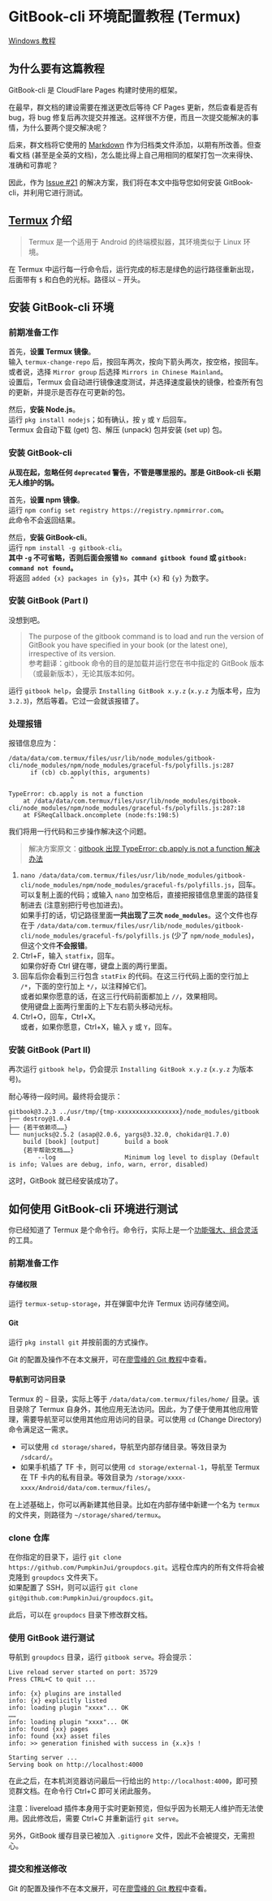 # GitBook-cli 环境配置教程 (Termux)

[Windows 教程](gitbook_windows.md)

## 为什么要有这篇教程

GitBook-cli 是 CloudFlare Pages 构建时使用的框架。

在最早，群文档的建设需要在推送更改后等待 CF Pages 更新，然后查看是否有 bug，将 bug 修复后再次提交并推送。这样很不方便，而且一次提交能解决的事情，为什么要两个提交解决呢？

后来，群文档将它使用的 [Markdown](../archives/markdown.md) 作为归档类文件添加，以期有所改善。但查看文档 (甚至是全英的文档)，怎么能比得上自己用相同的框架打包一次来得快、准确和可靠呢？

因此，作为 [Issue #21](https://github.com/PumpkinJui/groupdocs/issues/21) 的解决方案，我们将在本文中指导您如何安装 GitBook-cli，并利用它进行测试。

## [Termux](https://termux.dev/cn/) 介绍

> Termux 是一个适用于 Android 的终端模拟器，其环境类似于 Linux 环境。

在 Termux 中运行每一行命令后，运行完成的标志是绿色的运行路径重新出现，后面带有 `$` 和白色的光标。路径以 `~` 开头。

## 安装 GitBook-cli 环境

### 前期准备工作

首先，**设置 Termux 镜像**。  
输入 `termux-change-repo` 后，按回车两次，按向下箭头两次，按空格，按回车。  
或者说，选择 `Mirror group` 后选择 `Mirrors in Chinese Mainland`。  
设置后，Termux 会自动进行镜像速度测试，并选择速度最快的镜像，检查所有包的更新，并提示是否存在可更新的包。

然后，**安装 Node.js**。  
运行 `pkg install nodejs`；如有确认，按 `y` 或 `Y` 后回车。  
Termux 会自动下载 (get) 包、解压 (unpack) 包并安装 (set up) 包。

### 安装 GitBook-cli

**从现在起，忽略任何 `deprecated` 警告，不管是哪里报的。那是 GitBook-cli 长期无人维护的锅。**

首先，**设置 npm 镜像**。  
运行 `npm config set registry https://registry.npmmirror.com`。  
此命令不会返回结果。

然后，**安装 GitBook-cli**。  
运行 `npm install -g gitbook-cli`。  
**其中 `-g` 不可省略，否则后面会报错 `No command gitbook found` 或 `gitbook: command not found`。**  
将返回 `added {x} packages in {y}s`，其中 `{x}` 和 `{y}` 为数字。

### 安装 GitBook (Part I)

没想到吧。

> The purpose of the gitbook command is to load and run the version of GitBook you have specified in your book (or the latest one), irrespective of its version.  
  参考翻译：gitbook 命令的目的是加载并运行您在书中指定的 GitBook 版本（或最新版本），无论其版本如何。

运行 `gitbook help`，会提示 `Installing GitBook x.y.z` (`x.y.z` 为版本号，应为 `3.2.3`)，然后等着。它过一会就该报错了。

### 处理报错

报错信息应为：

```
/data/data/com.termux/files/usr/lib/node_modules/gitbook-cli/node_modules/npm/node_modules/graceful-fs/polyfills.js:287
      if (cb) cb.apply(this, arguments)
                 ^

TypeError: cb.apply is not a function
    at /data/data/com.termux/files/usr/lib/node_modules/gitbook-cli/node_modules/npm/node_modules/graceful-fs/polyfills.js:287:18
    at FSReqCallback.oncomplete (node:fs:198:5)
```

我们将用一行代码和三步操作解决这个问题。

> 解决方案原文：[gitbook 出现 TypeError: cb.apply is not a function 解决办法](https://www.cnblogs.com/cyxroot/p/13754475.html)

1. `nano /data/data/com.termux/files/usr/lib/node_modules/gitbook-cli/node_modules/npm/node_modules/graceful-fs/polyfills.js`，回车。  
   可以复制上面的代码；或输入 `nano` 加空格后，直接把报错信息里面的路径复制进去 (注意别把行号也加进去)。  
   如果手打的话，切记路径里面**一共出现了三次 `node_modules`**。这个文件也存在于 `/data/data/com.termux/files/usr/lib/node_modules/gitbook-cli/node_modules/graceful-fs/polyfills.js` (少了 `npm/node_modules`)，但这个文件**不会报错**。
2. Ctrl+F，输入 `statfix`，回车。  
   如果你好奇 Ctrl 键在哪，键盘上面的两行里面。
3. 回车后你会看到三行包含 `statFix` 的代码。在这三行代码上面的空行加上 `/*`，下面的空行加上 `*/`，以注释掉它们。  
   或者如果你愿意的话，在这三行代码前面都加上 `//`，效果相同。  
   使用键盘上面两行里面的上下左右箭头移动光标。
4. Ctrl+O，回车，Ctrl+X。  
   或者，如果你愿意，Ctrl+X，输入 `y` 或 `Y`，回车。

### 安装 GitBook (Part II)

再次运行 `gitbook help`，仍会提示 `Installing GitBook x.y.z` (`x.y.z` 为版本号)。

耐心等待一段时间。最终将会提示：

```
gitbook@3.2.3 ../usr/tmp/{tmp-xxxxxxxxxxxxxxxxx}/node_modules/gitbook
├── destroy@1.0.4
├── {若干依赖项……}
└── nunjucks@2.5.2 (asap@2.0.6, yargs@3.32.0, chokidar@1.7.0)
    build [book] [output]       build a book
    {若干帮助文档……}
        --log                   Minimum log level to display (Default is info; Values are debug, info, warn, error, disabled)
```

这时，GitBook 就已经安装成功了。

## 如何使用 GitBook-cli 环境进行测试

你已经知道了 Termux 是个命令行。命令行，实际上是一个[功能强大、组合灵活](https://sspai.com/post/78249)的工具。

### 前期准备工作

#### 存储权限

运行 `termux-setup-storage`，并在弹窗中允许 Termux 访问存储空间。

#### Git

运行 `pkg install git` 并按前面的方式操作。

Git 的配置及操作不在本文展开，可在[廖雪峰的 Git 教程](https://liaoxuefeng.com/books/git/)中查看。

#### 导航到可访问目录

Termux 的 `~` 目录，实际上等于 `/data/data/com.termux/files/home/` 目录。该目录除了 Termux 自身外，其他应用无法访问。因此，为了便于使用其他应用管理，需要导航至可以使用其他应用访问的目录。可以使用 `cd` (Change Directory) 命令满足这一需求。

- 可以使用 `cd storage/shared`，导航至内部存储目录。等效目录为 `/sdcard/`。
- 如果手机插了 TF 卡，则可以使用 `cd storage/external-1`，导航至 Termux 在 TF 卡内的私有目录。等效目录为 `/storage/xxxx-xxxx/Android/data/com.termux/files/`。

在上述基础上，你可以再新建其他目录。比如在内部存储中新建一个名为 `termux` 的文件夹，则路径为 `~/storage/shared/termux`。

### clone 仓库

在你指定的目录下，运行 `git clone https://github.com/PumpkinJui/groupdocs.git`。远程仓库内的所有文件将会被克隆到 `groupdocs` 文件夹下。  
如果配置了 SSH，则可以运行 `git clone git@github.com:PumpkinJui/groupdocs.git`。

此后，可以在 `groupdocs` 目录下修改群文档。

### 使用 GitBook 进行测试

导航到 `groupdocs` 目录，运行 `gitbook serve`。将会提示：

```
Live reload server started on port: 35729
Press CTRL+C to quit ...

info: {x} plugins are installed
info: {x} explicitly listed
info: loading plugin "xxxx"... OK
……
info: loading plugin "xxxx"... OK
info: found {xx} pages
info: found {xx} asset files
info: >> generation finished with success in {x.x}s !

Starting server ...
Serving book on http://localhost:4000
```

在此之后，在本机浏览器访问最后一行给出的 `http://localhost:4000`，即可预览群文档。在命令行 Ctrl+C 即可关闭此服务。

注意：livereload 插件本身用于实时更新预览，但似乎因为长期无人维护而无法使用。因此修改后，需要 Ctrl+C 并重新运行 `git serve`。

另外，GitBook 缓存目录已被加入 `.gitignore` 文件，因此不会被提交，无需担心。

### 提交和推送修改

Git 的配置及操作不在本文展开，可在[廖雪峰的 Git 教程](https://liaoxuefeng.com/books/git/)中查看。

